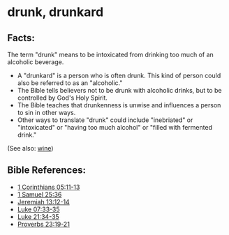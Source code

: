 # drunk, drunkard #

## Facts: ##

The term "drunk" means to be intoxicated from drinking too much of an alcoholic beverage.

* A "drunkard" is a person who is often drunk. This kind of person could also be referred to as an "alcoholic."
* The Bible tells believers not to be drunk with alcoholic drinks, but to be controlled by God's Holy Spirit.
* The Bible teaches that drunkenness is unwise and influences a person to sin in other ways.
* Other ways to translate "drunk" could include "inebriated" or "intoxicated" or "having too much alcohol" or "filled with fermented drink."

(See also: [wine](../other/wine.md))

## Bible References: ##

* [1 Corinthians 05:11-13](https://door43.org/en/bible/notes/1co/05/11)
* [1 Samuel 25:36](https://door43.org/en/bible/notes/1sa/25/36)
* [Jeremiah 13:12-14](https://door43.org/en/bible/notes/jer/13/12)
* [Luke 07:33-35](https://door43.org/en/bible/notes/luk/07/33)
* [Luke 21:34-35](https://door43.org/en/bible/notes/luk/21/34)
* [Proverbs 23:19-21](https://door43.org/en/bible/notes/pro/23/19)

